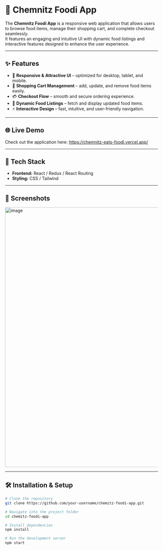 # 🍔 Chemnitz Foodi App

The **Chemnitz Foodi App** is a responsive web application that allows users to browse food items, manage their shopping cart, and complete checkout seamlessly.  
It features an engaging and intuitive UI with dynamic food listings and interactive features designed to enhance the user experience.

---

## ✨ Features
- 📱 **Responsive & Attractive UI** – optimized for desktop, tablet, and mobile.
- 🛒 **Shopping Cart Management** – add, update, and remove food items easily.
- 💳 **Checkout Flow** – smooth and secure ordering experience.
- 🍲 **Dynamic Food Listings** – fetch and display updated food items.
- ⚡ **Interactive Design** – fast, intuitive, and user-friendly navigation.

---

## 🌐 Live Demo
Check out the application here: https://chemnitz-eats-foodi.vercel.app/

---

## 🚀 Tech Stack
- **Frontend:** React / Redux / React Routing
- **Styling:** CSS / Tailwind 

---

## 📸 Screenshots
<img width="1913" height="858" alt="image" src="https://github.com/user-attachments/assets/9c2fd0d3-e56c-409b-8356-5df9a94febbe" />

---

## 🛠️ Installation & Setup
```bash
# Clone the repository
git clone https://github.com/your-username/chemitz-foodi-app.git

# Navigate into the project folder
cd chemitz-foodi-app

# Install dependencies
npm install

# Run the development server
npm start
